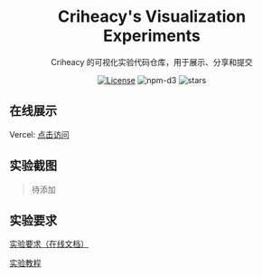<h1 align="center">
  Criheacy's Visualization Experiments
</h1>

<p align="center">
  Criheacy 的可视化实验代码仓库，用于展示、分享和提交
</p>

<p align="center">
  <a href="https://github.com//Criheacy/Visualization-Experiments/blob/main/LICENSE"><img src="https://img.shields.io/github/license/Criheacy/Visualization-Experiments" alt="License"></a>
  <a><img src="https://img.shields.io/node/v/d3" alt="npm-d3"/></a>
  <a><img src="https://img.shields.io/github/stars/Criheacy/Visualization-Experiments" alt="stars"/></a>
</p>

## 在线展示

Vercel: [点击访问](https://visualization-experiments.vercel.app/)

## 实验截图

> 待添加

## 实验要求

[实验要求（在线文档）](https://docs.qq.com/sheet/DQ3ZHaUxscEFyR1VS?tab=BB08J2)

[实验教程](https://github.com/Kaiyiwing/vis-tutorial-21)
